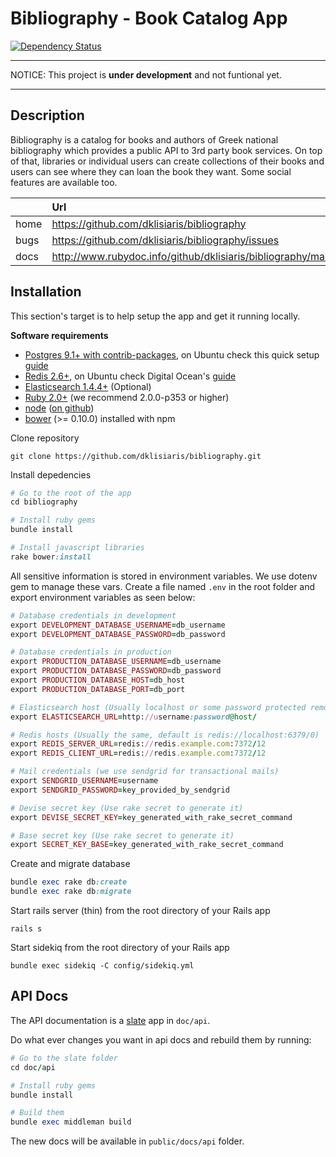 # Bibliography - Book Catalog App

[![Dependency Status](https://gemnasium.com/dklisiaris/bibliography.svg)](https://gemnasium.com/dklisiaris/bibliography)

---------------------------------------------------------------------------------------------------

  NOTICE: This project is __under development__ and not funtional yet.
  
---------------------------------------------------------------------------------------------------

## Description
Bibliography is a catalog for books and authors of Greek national bibliography which provides a public API to 3rd party book services. 
On top of that, libraries or individual users can create collections of their books and users can see where they can loan the book they want.
Some social features are available too.

|      | Url         |
|------|:------------|
| home | https://github.com/dklisiaris/bibliography |
| bugs | https://github.com/dklisiaris/bibliography/issues |
| docs | http://www.rubydoc.info/github/dklisiaris/bibliography/master |

## Installation
This section's target is to help setup the app and get it running locally.

__Software requirements__

- [Postgres 9.1+ with contrib-packages](http://www.postgresql.org/download/), on Ubuntu check this quick setup [guide](https://gist.github.com/dklisiaris/3c1cd76c28ab86c8ee9c)
- [Redis 2.6+](http://redis.io/download), on Ubuntu check Digital Ocean's [guide](https://www.digitalocean.com/community/tutorials/how-to-install-and-use-redis)
- [Elasticsearch 1.4.4+](https://www.elastic.co/downloads/elasticsearch) (Optional)
- [Ruby 2.0+](http://www.ruby-lang.org/en/downloads/) (we recommend 2.0.0-p353 or higher)
- [node](http://nodejs.org) ([on github](https://github.com/joyent/node))
- [bower](https://github.com/bower/bower) (>= 0.10.0) installed with npm

Clone repository 
```
git clone https://github.com/dklisiaris/bibliography.git
```

Install depedencies
```ruby
# Go to the root of the app
cd bibliography

# Install ruby gems
bundle install

# Install javascript libraries
rake bower:install
```



All sensitive information is stored in environment variables. 
We use dotenv gem to manage these vars.
Create a file named `.env` in the root folder and export environment variables as seen below:

```ruby
# Database credentials in development
export DEVELOPMENT_DATABASE_USERNAME=db_username
export DEVELOPMENT_DATABASE_PASSWORD=db_password

# Database credentials in production
export PRODUCTION_DATABASE_USERNAME=db_username
export PRODUCTION_DATABASE_PASSWORD=db_password
export PRODUCTION_DATABASE_HOST=db_host
export PRODUCTION_DATABASE_PORT=db_port

# Elasticsearch host (Usually localhost or some password protected remote url)
export ELASTICSEARCH_URL=http://username:password@host/

# Redis hosts (Usually the same, default is redis://localhost:6379/0)
export REDIS_SERVER_URL=redis://redis.example.com:7372/12
export REDIS_CLIENT_URL=redis://redis.example.com:7372/12

# Mail credentials (we use sendgrid for transactional mails)
export SENDGRID_USERNAME=username
export SENDGRID_PASSWORD=key_provided_by_sendgrid

# Devise secret key (Use rake secret to generate it)
export DEVISE_SECRET_KEY=key_generated_with_rake_secret_command

# Base secret key (Use rake secret to generate it)
export SECRET_KEY_BASE=key_generated_with_rake_secret_command
```

Create and migrate database
```ruby
bundle exec rake db:create
bundle exec rake db:migrate
```

Start rails server (thin) from the root directory of your Rails app
```
rails s
```

Start sidekiq from the root directory of your Rails app
```
bundle exec sidekiq -C config/sidekiq.yml
```

## API Docs

The API documentation is a [slate](https://github.com/tripit/slate) app in `doc/api`. 

Do what ever changes you want in api docs and rebuild them by running:
```ruby
# Go to the slate folder
cd doc/api

# Install ruby gems
bundle install

# Build them
bundle exec middleman build
```

The new docs will be available in `public/docs/api` folder.